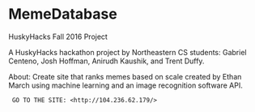 # MemeDatabase
HuskyHacks Fall 2016 Project

A HuskyHacks hackathon project by Northeastern CS students: Gabriel Centeno, Josh Hoffman, Anirudh Kaushik, and Trent Duffy.

About: 
	 Create site that ranks memes based on scale created by Ethan March using machine learning and an image recognition software 	API. 
	 
	 GO TO THE SITE: <http://104.236.62.179/>
